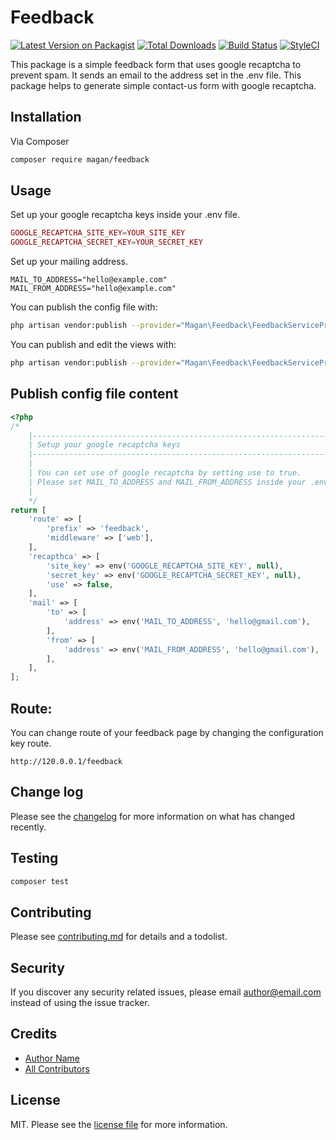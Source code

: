 # Feedback

[![Latest Version on Packagist][ico-version]][link-packagist]
[![Total Downloads][ico-downloads]][link-downloads]
[![Build Status][ico-travis]][link-travis]
[![StyleCI][ico-styleci]][link-styleci]

This package is a simple feedback form that uses google recaptcha to prevent spam. It sends an email to the address set in the .env file.
This package helps to generate simple contact-us form with google recaptcha.
## Installation

Via Composer

```bash
composer require magan/feedback
```

## Usage
Set up your google recaptcha keys inside your .env file.
```php
GOOGLE_RECAPTCHA_SITE_KEY=YOUR_SITE_KEY 
GOOGLE_RECAPTCHA_SECRET_KEY=YOUR_SECRET_KEY
```

Set up your mailing address.
```
MAIL_TO_ADDRESS="hello@example.com"
MAIL_FROM_ADDRESS="hello@example.com"
```
You can publish the config file with:
```bash
php artisan vendor:publish --provider="Magan\Feedback\FeedbackServiceProvider" --tag='feedback-config'
```
You can publish and edit the views with:
```bash
php artisan vendor:publish --provider="Magan\Feedback\FeedbackServiceProvider" --tag='feedback-view'
```
## Publish config file content
```php
<?php
/*
    |--------------------------------------------------------------------------
    | Setup your google recaptcha keys
    |--------------------------------------------------------------------------
    |
    | You can set use of google recaptcha by setting use to true.
    | Please set MAIL_TO_ADDRESS and MAIL_FROM_ADDRESS inside your .env file.
    |
    */
return [
    'route' => [
        'prefix' => 'feedback',
        'middleware' => ['web'],
    ],
    'recapthca' => [
        'site_key' => env('GOOGLE_RECAPTCHA_SITE_KEY', null),
        'secret_key' => env('GOOGLE_RECAPTCHA_SECRET_KEY', null),
        'use' => false,
    ],
    'mail' => [
        'to' => [
            'address' => env('MAIL_TO_ADDRESS', 'hello@gmail.com'),
        ],
        'from' => [
            'address' => env('MAIL_FROM_ADDRESS', 'hello@gmail.com'),
        ],
    ],
];
```
## Route:
You can change route of your feedback page by changing the configuration key route.
```
http://120.0.0.1/feedback
```
## Change log

Please see the [changelog](changelog.md) for more information on what has changed recently.

## Testing

```bash
composer test
```

## Contributing

Please see [contributing.md](contributing.md) for details and a todolist.

## Security

If you discover any security related issues, please email author@email.com instead of using the issue tracker.

## Credits

- [Author Name][link-author]
- [All Contributors][link-contributors]

## License

MIT. Please see the [license file](license.md) for more information.

[ico-version]: https://img.shields.io/packagist/v/magan/feedback.svg?style=flat-square
[ico-downloads]: https://img.shields.io/packagist/dt/magan/feedback.svg?style=flat-square
[ico-travis]: https://img.shields.io/travis/magan/feedback/master.svg?style=flat-square
[ico-styleci]: https://styleci.io/repos/12345678/shield

[link-packagist]: https://packagist.org/packages/magan/feedback
[link-downloads]: https://packagist.org/packages/magan/feedback
[link-travis]: https://travis-ci.org/magan/feedback
[link-styleci]: https://styleci.io/repos/12345678
[link-author]: https://github.com/magan
[link-contributors]: ../../contributors
